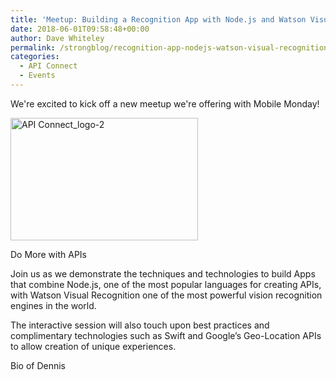 ```yaml
---
title: 'Meetup: Building a Recognition App with Node.js and Watson Visual Recognition'
date: 2018-06-01T09:58:48+00:00
author: Dave Whiteley
permalink: /strongblog/recognition-app-nodejs-watson-visual-recognition/
categories:
  - API Connect
  - Events
---
```


We're excited to kick off a new meetup we're offering with Mobile Monday! 
  
<!--more-->

[<img class="aligncenter size-medium wp-image-26973" src="{{site.url}}/blog-assets/2016/03/API-Connect_logo-2-e1457953111945-300x196.png" alt="API Connect_logo-2" width="300" height="196"  />]({{site.url}}/blog-assets/2016/03/API-Connect_logo-2-e1457953111945.png)

Do More with APIs

Join us as we demonstrate the techniques and technologies to build Apps that combine Node.js, one of the most popular languages for creating APIs, with Watson Visual Recognition one of the most powerful vision recognition engines in the world.

The interactive session will also touch upon best practices and complimentary technologies such as Swift and Google’s Geo-Location APIs to allow creation of unique experiences.

Bio of Dennis
